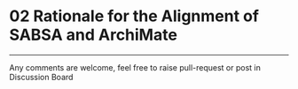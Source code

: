# 02 Rationale for the Alignment of SABSA and ArchiMate

---

Any comments are welcome, feel free to raise pull-request or post in Discussion Board